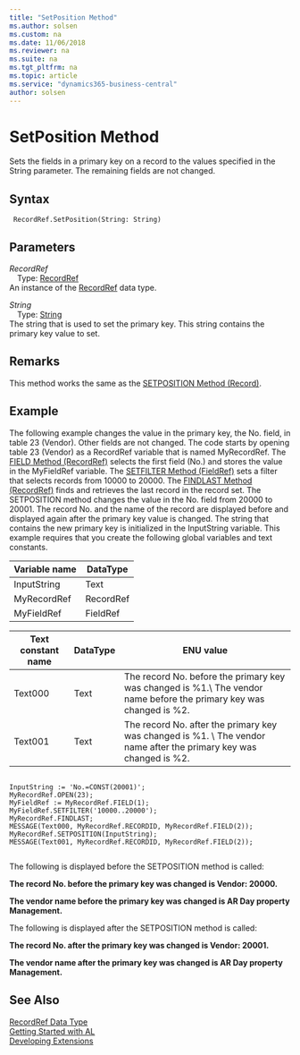 ```yaml
---
title: "SetPosition Method"
ms.author: solsen
ms.custom: na
ms.date: 11/06/2018
ms.reviewer: na
ms.suite: na
ms.tgt_pltfrm: na
ms.topic: article
ms.service: "dynamics365-business-central"
author: solsen
---
```

[//]: # (START>DO_NOT_EDIT)
[//]: # (IMPORTANT:Do not edit any of the content between here and the END>DO_NOT_EDIT.)
[//]: # (Any modifications should be made in the .xml files in the ModernDev repo.)
# SetPosition Method
Sets the fields in a primary key on a record to the values specified in the String parameter. The remaining fields are not changed.

## Syntax
```
 RecordRef.SetPosition(String: String)
```
## Parameters
*RecordRef*  
&emsp;Type: [RecordRef](recordref-data-type.md)  
An instance of the [RecordRef](recordref-data-type.md) data type.  

*String*  
&emsp;Type: [String](../string/string-data-type.md)  
The string that is used to set the primary key. This string contains the primary key value to set.  



[//]: # (IMPORTANT: END>DO_NOT_EDIT)

## Remarks  
 This method works the same as the [SETPOSITION Method \(Record\)](../../methods/devenv-setposition-method-record.md).  
  
## Example  
 The following example changes the value in the primary key, the No. field, in table 23 \(Vendor\). Other fields are not changed. The code starts by opening table 23 \(Vendor\) as a RecordRef variable that is named MyRecordRef. The [FIELD Method \(RecordRef\)](../../methods/devenv-field-method-recordref.md) selects the first field \(No.\) and stores the value in the MyFieldRef variable. The [SETFILTER Method \(FieldRef\)](../../methods/devenv-setfilter-method-fieldref.md) sets a filter that selects records from 10000 to 20000. The [FINDLAST Method \(RecordRef\)](../../methods/devenv-findlast-method-recordref.md) finds and retrieves the last record in the record set. The SETPOSITION method changes the value in the No. field from 20000 to 20001. The record No. and the name of the record are displayed before and displayed again after the primary key value is changed. The string that contains the new primary key is initialized in the InputString variable. This example requires that you create the following global variables and text constants.  
  
|Variable name|DataType|  
|-------------------|--------------|  
|InputString|Text|  
|MyRecordRef|RecordRef|  
|MyFieldRef|FieldRef|  
  
|Text constant name|DataType|ENU value|  
|------------------------|--------------|---------------|  
|Text000|Text|The record No. before the primary key was changed is %1.\\ The vendor name before the primary key was changed is %2.|  
|Text001|Text|The record No. after the primary key was changed is %1. \\ The vendor name after the primary key was changed is %2.|  
  
```  
  
InputString := 'No.=CONST(20001)';  
MyRecordRef.OPEN(23);  
MyFieldRef := MyRecordRef.FIELD(1);  
MyFieldRef.SETFILTER('10000..20000');  
MyRecordRef.FINDLAST;  
MESSAGE(Text000, MyRecordRef.RECORDID, MyRecordRef.FIELD(2));  
MyRecordRef.SETPOSITION(InputString);  
MESSAGE(Text001, MyRecordRef.RECORDID, MyRecordRef.FIELD(2));  
  
```  
  
 The following is displayed before the SETPOSITION method is called:  
  
 **The record No. before the primary key was changed is Vendor: 20000.**  
  
 **The vendor name before the primary key was changed is AR Day property Management.**  
  
 The following is displayed after the SETPOSITION method is called:  
  
 **The record No. after the primary key was changed is Vendor: 20001.**  
  
 **The vendor name after the primary key was changed is AR Day property Management.**  
  

## See Also
[RecordRef Data Type](recordref-data-type.md)  
[Getting Started with AL](../../devenv-get-started.md)  
[Developing Extensions](../../devenv-dev-overview.md)
